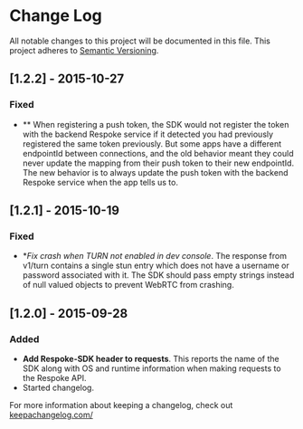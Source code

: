 # Change Log
All notable changes to this project will be documented in this file.
This project adheres to [Semantic Versioning](http://semver.org/).

## [1.2.2] - 2015-10-27
### Fixed
- ** When registering a push token, the SDK would not register the token
with the backend Respoke service if it detected you had previously registered
the same token previously. But some apps have a different endpointId 
between connections, and the old behavior meant they could never update
the mapping from their push token to their new endpointId. The new behavior
is to always update the push token with the backend Respoke service when the app
tells us to.

## [1.2.1] - 2015-10-19
### Fixed
- **Fix crash when TURN not enabled in dev console*. The response from
v1/turn contains a single stun entry which does not have a username or
password associated with it. The SDK should pass empty strings instead
of null valued objects to prevent WebRTC from crashing.

## [1.2.0] - 2015-09-28
### Added
- **Add Respoke-SDK header to requests**. This reports the name of the
SDK along with OS and runtime information when making requests to the
Respoke API.
- Started changelog.

For more information about keeping a changelog, check out [keepachangelog.com/](http://keepachangelog.com/)
